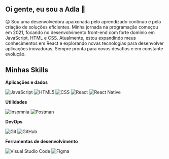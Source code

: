 ## Oi gente, eu sou a Adla 👋

:blush: Sou uma desenvolvedora apaixonada pelo aprendizado contínuo e pela criação de soluções eficientes. Minha jornada na programação começou em 2021, focando no desenvolvimento front-end com forte domínio em JavaScript, HTML e CSS. Atualmente, estou expandindo meus conhecimentos em React e explorando novas tecnologias para desenvolver aplicações inovadoras. Sempre pronta para novos desafios e em constante evolução.

## Minhas Skills

**Aplicações e dados**

![JavaScript](https://img.shields.io/badge/-JavaScript-333333?style=flat&logo=javascript)
![HTML5](https://img.shields.io/badge/-HTML5-333333?style=flat&logo=HTML5)
![CSS](https://img.shields.io/badge/-CSS-333333?style=flat&logo=CSS3&logoColor=1572B6)
![React](https://img.shields.io/badge/-React-333333?style=flat&logo=react)
![React Native](https://img.shields.io/badge/-React%20Native-333333?style=flat&logo=react)
<!-- ![Jest](https://img.shields.io/badge/-Jest-333333?style=flat&logo=jest)
![MySQL](https://img.shields.io/badge/-MySQL-333333?style=flat&logo=mysql)
![Flutter](https://img.shields.io/badge/-Flutter-333333?style=flat&logo=Flutter)
![C++](https://img.shields.io/badge/-C++-333333?style=flat&logo=C%2B%2B&logoColor=00599C)
![Java](https://img.shields.io/badge/-Java-333333?style=flat&logo=Java&logoColor=007396)-->

**Utilidades**

![Insomnia](https://img.shields.io/badge/-Insomnia-333333?style=flat&logo=insomnia)
![Postman](https://img.shields.io/badge/-Postman-333333?style=flat&logo=postman)

**DevOps**

![Git](https://img.shields.io/badge/-Git-333333?style=flat&logo=git)
![GitHub](https://img.shields.io/badge/-GitHub-333333?style=flat&logo=github)
<!--![Bitbucket](https://img.shields.io/badge/-Bitbucket-333333?style=flat&logo=bitbucket)
![Docker](https://img.shields.io/badge/-Docker-333333?style=flat&logo=docker)
![Travis](https://img.shields.io/badge/-Travis-333333?style=flat&logo=travis)-->

**Ferramentas de desenvolvimento**

![Visual Studio Code](https://img.shields.io/badge/-Visual%20Studio%20Code-333333?style=flat&logo=visual-studio-code&logoColor=007ACC)
![Figma](https://img.shields.io/badge/-Figma-333333?style=flat&logo=figma&logoColor=007ACC)
<!--![Eclipse](https://img.shields.io/badge/-Eclipse-333333?style=flat&logo=eclipse-ide&logoColor=2C2255)
![Trello](https://img.shields.io/badge/-Trello-333333?style=flat&logo=trello&logoColor=007ACC)
![Adobe XD](https://img.shields.io/badge/-Adobe%20XD-333333?style=flat&logo=adobe-xd&logoColor=007ACC)-->

<br/>

<!--<a href="https://github.com/iuricode" title="Perfil do Iuri">
  <img height="180em" src="https://github-readme-stats.vercel.app/api?username=iuricode&theme=dracula&show_icons=true" />
</a>

## Faça contato através dos links:

[![Linkedin](https://img.shields.io/badge/-LinkedIn-blue?style=flat-square&logo=Linkedin&logoColor=white&link=www.linkedin.com/in/adlagomes)](https://www.linkedin.com/in/adlagomes/)
[![Gmail Badge](https://img.shields.io/badge/-adlagomes@email.com-AA310C?style=flat-square&logo=Gmail&logoColor=white&link=mailto:adlagomes@gmail.com)](mailto:adlagomes@gmail.com)
[![GitHub](https://img.shields.io/github/followers/adlagomes?label=follow&style=social)](https://github.com/adlagomes)
-->



<!--
**adlagomes/adlagomes** is a ✨ _special_ ✨ repository because its `README.md` (this file) appears on your GitHub profile.

Here are some ideas to get you started:

- 🔭 I’m currently working on ...
- 🌱 I’m currently learning ...
- 👯 I’m looking to collaborate on ...
- 🤔 I’m looking for help with ...
- 💬 Ask me about ...
- 📫 How to reach me: ...
- 😄 Pronouns: ...
- ⚡ Fun fact: ...
-->
